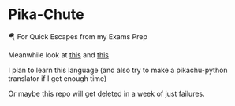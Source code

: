 # Pika-Chute
🪂 For Quick Escapes from my Exams Prep

Meanwhile look at [this](https://youtu.be/700clVx5l9E) and [this](http://trove42.com/introducing-pikachu-programming-language/)

I plan to learn this language (and also try to make a pikachu-python translator if I get enough time)

Or maybe this repo will get deleted in a week of just failures.
